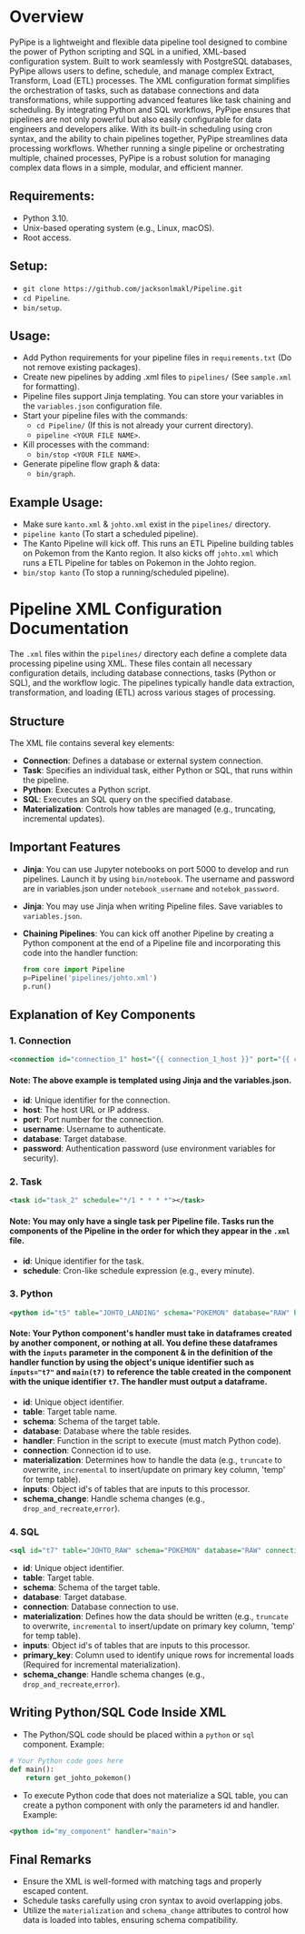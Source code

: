 # Overview

PyPipe is a lightweight and flexible data pipeline tool designed to combine the power of Python scripting and SQL in a unified, XML-based configuration system. Built to work seamlessly with PostgreSQL databases, PyPipe allows users to define, schedule, and manage complex Extract, Transform, Load (ETL) processes. The XML configuration format simplifies the orchestration of tasks, such as database connections and data transformations, while supporting advanced features like task chaining and scheduling. By integrating Python and SQL workflows, PyPipe ensures that pipelines are not only powerful but also easily configurable for data engineers and developers alike. With its built-in scheduling using cron syntax, and the ability to chain pipelines together, PyPipe streamlines data processing workflows. Whether running a single pipeline or orchestrating multiple, chained processes, PyPipe is a robust solution for managing complex data flows in a simple, modular, and efficient manner.


## Requirements:
- Python 3.10.
- Unix-based operating system (e.g., Linux, macOS).
- Root access.
## Setup:
- ``git clone https://github.com/jacksonlmakl/Pipeline.git``
- ``cd Pipeline``.
- ``bin/setup``.


## Usage:
- Add Python requirements for your pipeline files in ``requirements.txt`` (Do not remove existing packages).
- Create new pipelines by adding .xml files to ``pipelines/`` (See ``sample.xml`` for formatting).
- Pipeline files support Jinja templating. You can store your variables in the ``variables.json`` configuration file.
- Start your pipeline files with the commands:
  	- ``cd Pipeline/`` (If this is not already your current directory).
	- ``pipeline <YOUR FILE NAME>``.
- Kill processes with the command:
	- ``bin/stop <YOUR FILE NAME>``.
- Generate pipeline flow graph & data:
	- ``bin/graph``.
 ## Example Usage:
 - Make sure ``kanto.xml`` & ``johto.xml`` exist in the ``pipelines/`` directory.
 - ``pipeline kanto`` (To start a scheduled pipeline).
 - The Kanto Pipeline will kick off. This runs an ETL Pipeline building tables on Pokemon from the Kanto region. It also kicks off ``johto.xml`` which runs a ETL Pipeline for tables on Pokemon in the Johto region.
 - ``bin/stop kanto`` (To stop a running/scheduled pipeline).


# **Pipeline XML Configuration Documentation**

The `.xml` files within the ``pipelines/`` directory each define a complete data processing pipeline using XML. These files contain all necessary configuration details, including database connections, tasks (Python or SQL), and the workflow logic. The pipelines typically handle data extraction, transformation, and loading (ETL) across various stages of processing.

## **Structure**

The XML file contains several key elements:
- **Connection**: Defines a database or external system connection.
- **Task**: Specifies an individual task, either Python or SQL, that runs within the pipeline.
- **Python**: Executes a Python script.
- **SQL**: Executes an SQL query on the specified database.
- **Materialization**: Controls how tables are managed (e.g., truncating, incremental updates).

## **Important Features**
- **Jinja**: You can use Jupyter notebooks on port 5000 to develop and run pipelines. Launch it by using ``bin/notebook``. The username and password are in variables.json under ``notebook_username`` and ``notebok_password``.
- **Jinja**: You may use Jinja when writing Pipeline files. Save variables to ``variables.json``.
- **Chaining Pipelines**: You can kick off another Pipeline by creating a Python component at the end of a Pipeline file and incorporating this code into the handler function:
  
	```python
	from core import Pipeline
	p=Pipeline('pipelines/johto.xml')
	p.run()
	```
  
  
## **Explanation of Key Components**

### **1. Connection**
```xml
<connection id="connection_1" host="{{ connection_1_host }}" port="{{ connection_1_port }}" username="{{ connection_1_username }}" database="{{ connection_1_database }}" password="{{ connection_1_password }}"></connection>
```
#### Note: The above example is templated using Jinja and the variables.json.

- **id**: Unique identifier for the connection.
- **host**: The host URL or IP address.
- **port**: Port number for the connection.
- **username**: Username to authenticate.
- **database**: Target database.
- **password**: Authentication password (use environment variables for security).

### **2. Task**
```xml
<task id="task_2" schedule="*/1 * * * *"></task>
```
#### Note: You may only have a single task per Pipeline file. Tasks run the components of the Pipeline in the order for which they appear in the ``.xml`` file.

- **id**: Unique identifier for the task.
- **schedule**: Cron-like schedule expression (e.g., every minute).

### **3. Python**
```xml
<python id="t5" table="JOHTO_LANDING" schema="POKEMON" database="RAW" handler="main" connection="connection_1" materialization="truncate" inputs="" schema_change="drop_and_recreate">
```
#### Note: Your Python component's handler must take in dataframes created by another component, or nothing at all. You define these dataframes with the ``inputs`` parameter in the component & in the definition of the handler function by using the object's unique identifier such as ``inputs="t7"`` and ``main(t7)`` to reference the table created in the component with the unique identifier ``t7``. The handler must output a dataframe. 

- **id**: Unique object identifier.
- **table**: Target table name.
- **schema**: Schema of the target table.
- **database**: Database where the table resides.
- **handler**: Function in the script to execute (must match Python code).
- **connection**: Connection id to use.
- **materialization**: Determines how to handle the data (e.g., `truncate` to overwrite, `incremental` to insert/update on primary key column, 'temp' for temp table).
- **inputs**: Object id's of tables that are inputs to this processor. 
- **schema_change**: Handle schema changes (e.g., `drop_and_recreate`,`error`).

### **4. SQL**
```xml
<sql id="t7" table="JOHTO_RAW" schema="POKEMON" database="RAW" connection="connection_1" materialization="incremental" primary_key="name" inputs="t6" schema_change="drop_and_recreate">
```
- **id**: Unique object identifier.
- **table**: Target table.
- **schema**: Schema of the target table.
- **database**: Target database.
- **connection**: Database connection to use.
- **materialization**: Defines how the data should be written (e.g., `truncate` to overwrite, `incremental` to insert/update on primary key column, 'temp' for temp table).
- **inputs**: Object id's of tables that are inputs to this processor.
- **primary_key**: Column used to identify unique rows for incremental loads (Required for incremental materialization).
- **schema_change**: Handle schema changes (e.g., `drop_and_recreate`,`error`).

## **Writing Python/SQL Code Inside XML**

- The Python/SQL code should be placed within a `python` or `sql` component.
Example:
```python
# Your Python code goes here
def main():
    return get_johto_pokemon()
```
- To execute Python code that does not materialize a SQL table, you can create a python component with only the parameters id and handler.
Example:
```xml 
<python id="my_component" handler="main">
```
## **Final Remarks**

- Ensure the XML is well-formed with matching tags and properly escaped content.
- Schedule tasks carefully using cron syntax to avoid overlapping jobs.
- Utilize the `materialization` and `schema_change` attributes to control how data is loaded into tables, ensuring schema compatibility.

